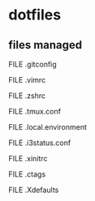 # dotfiles

## files managed

FILE .gitconfig

FILE .vimrc

FILE .zshrc

FILE .tmux.conf

FILE .local.environment

FILE .i3status.conf

FILE .xinitrc

FILE .ctags

FILE .Xdefaults
